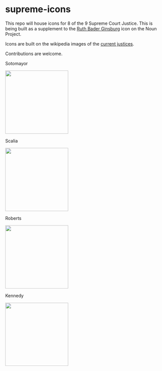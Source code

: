 # supreme-icons
This repo will house icons for 8 of the 9 Supreme Court Justice. This is being built as a supplement to the [Ruth Bader Ginsburg](https://thenounproject.com/term/supreme-court/100555/) icon on the Noun Project.

Icons are built on the wikipedia images of the [current justices](https://en.wikipedia.org/wiki/Supreme_Court_of_the_United_States#Current_justices).

Contributions are welcome.

Sotomayor

<img width="200px" src="https://rawgit.com/cweber/supreme-icons/master/svg/sotomayor.svg">

Scalia

<img width="200px" src="https://rawgit.com/cweber/supreme-icons/master/svg/scalia.svg">

Roberts

<img width="200px" src="https://rawgit.com/cweber/supreme-icons/master/svg/roberts.svg">

Kennedy

<img width="200px" src="https://rawgit.com/cweber/supreme-icons/master/svg/kennedy.svg">

